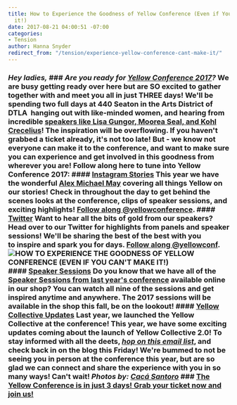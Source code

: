 ```yaml
---
title: How to Experience the Goodness of Yellow Conference (Even if You Can't Make
  it!)
date: 2017-08-21 04:00:51 -07:00
categories:
- Tension
author: Hanna Snyder
redirect_from: "/tension/experience-yellow-conference-cant-make-it/"
---
```


### _Hey ladies,_ ### _Are you ready for [Yellow Conference 2017](http://yellowco.co/conference/)?_ We are busy getting ready over here but are SO excited to gather together with and meet you all in just THREE days! We'll be spending two full days at 440 Seaton in the Arts District of DTLA  hanging out with like-minded women, and hearing from incredible [speakers like Lisa Gungor, Moorea Seal, and Kohl Crecelius](http://yellowco.co/yellow-conference-2017-speakers/)! The inspiration will be overflowing. If you haven't grabbed a ticket already, it's not too late! But - we know not everyone can make it to the conference, and want to make sure you can experience and get involved in this goodness from wherever you are! Follow along here to tune into Yellow Conference 2017: #### [Instagram Stories](https://www.instagram.com/yellowconference/) This year we have the wonderful [Alex Michael May](https://www.instagram.com/alexmichaelmay/) covering all things Yellow on our stories! Check in throughout the day to get behind the scenes looks at the conference, clips of speaker sessions, and exciting highlights! [Follow along @yellowconference](https://www.instagram.com/yellowconference/). #### [Twitter](https://twitter.com/yellowconf) Want to hear all the bits of gold from our speakers? Head over to our Twitter for highlights from panels and speaker sessions! We'll be sharing the best of the best with you to inspire and spark you for days. [Follow along @yellowconf](https://twitter.com/yellowconf). ![HOW TO EXPERIENCE THE GOODNESS OF YELLOW CONFERENCE (EVEN IF YOU CAN'T MAKE IT!)](https://yellow-blog-images.imgix.net/2017/08/Yellow2016-254.jpg) #### **[Speaker Sessions](https://yellowco.myshopify.com/collections/frontpage)** Do you know that we have all of the [Speaker Sessions from last year's conference](https://yellowco.myshopify.com/collections/frontpage/products/yellow-2016-speaker-sessions) available online in our shop? You can watch all nine of the sessions and get inspired anytime and anywhere. The 2017 sessions will be available in the shop this fall, be on the lookout! #### [Yellow Collective Updates](https://yellowcollective.co/) Last year, we launched the Yellow Collective at the conference! This year, we have some exciting updates coming about the launch of Yellow Collective 2.0! To stay informed with all the deets, [_hop on this email list_](http://yellowconference.us3.list-manage.com/subscribe?u=3f8e45f74e0653e404965e2ef&id=e811fb1a74), and check back in on the blog this Friday! We're bummed to not be seeing you in person at the conference this year, but are so glad we can connect and share the experience with you in so many ways! Can't wait! _Photos by: [Cacá Santoro](http://cacasantoro.com/)_ ### [The Yellow Conference is in just 3 days! Grab your ticket now and join us!](http://yellowco.co/conference/)
